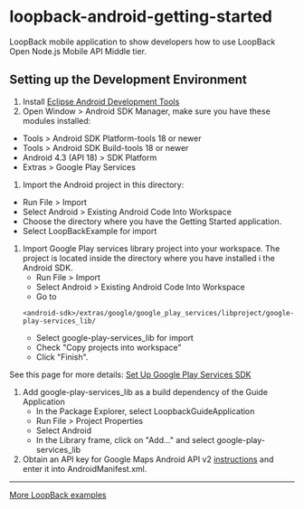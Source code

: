 loopback-android-getting-started
================================

LoopBack mobile application to show developers how to use
LoopBack Open Node.js Mobile API Middle tier.

## Setting up the Development Environment

 1. Install [Eclipse Android Development Tools](http://developer.android.com/sdk/index.html)
 1. Open Window &gt; Android SDK Manager, make sure you have these modules
   installed:
   * Tools &gt; Android SDK Platform-tools 18 or newer
   * Tools &gt; Android SDK Build-tools 18 or newer
   * Android 4.3 (API 18) &gt; SDK Platform
   * Extras &gt; Google Play Services
 1. Import the Android project in this directory:
   * Run File &gt; Import
   * Select Android &gt; Existing Android Code Into Workspace
   * Choose the directory where you have the Getting Started application.
   * Select LoopBackExample for import
 1. Import Google Play services library project into your workspace. The
  project is located inside the directory where you have installed i
  the Android SDK.
    * Run File &gt; Import
    * Select Android &gt; Existing Android Code Into Workspace
    * Go to
    ```
    <android-sdk>/extras/google/google_play_services/libproject/google-play-services_lib/
    ```
    * Select google-play-services_lib for import
    * Check "Copy projects into workspace"
    * Click "Finish".

  See this page for more details:
  [Set Up Google Play Services SDK](http://developer.android.com/google/play-services/setup.html)
 1. Add google-play-services\_lib as a build dependency of the Guide Application
    * In the Package Explorer, select LoopbackGuideApplication
    * Run File &gt; Project Properties
    * Select Android
    * In the Library frame, click on "Add..." and select google-play-services_lib
 1. Obtain an API key for Google Maps Android API v2
  [instructions](https://developers.google.com/maps/documentation/android/start#obtaining_an_api_key)
  and enter it into AndroidManifest.xml.

---

[More LoopBack examples](https://github.com/strongloop/loopback-example)

